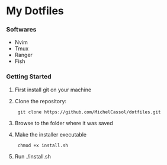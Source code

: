 
 My Dotfiles
===

### Softwares

- Nvim
- Tmux
- Ranger
- Fish

### Getting Started

1. First install git on your machine
2. Clone the repository: 

		git clone https://github.com/MichelCassol/dotfiles.git

3. Browse to the folder where it was saved
4. Make the installer executable

		chmod +x install.sh
5. Run ./install.sh
